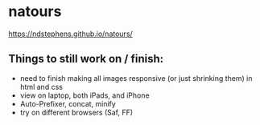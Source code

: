 # natours

https://ndstephens.github.io/natours/

## Things to still work on / finish:

* need to finish making all images responsive (or just shrinking them) in html and css
* view on laptop, both iPads, and iPhone
* Auto-Prefixer, concat, minify
* try on different browsers (Saf, FF)
